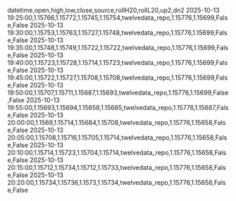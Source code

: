 datetime,open,high,low,close,source,rollH20,rollL20,up2,dn2
2025-10-13 19:25:00,1.15766,1.15772,1.15745,1.15754,twelvedata_repo,1.15776,1.15699,False,False
2025-10-13 19:30:00,1.15753,1.15763,1.15727,1.15748,twelvedata_repo,1.15776,1.15699,False,False
2025-10-13 19:35:00,1.15748,1.15749,1.15722,1.15722,twelvedata_repo,1.15776,1.15699,False,False
2025-10-13 19:40:00,1.15723,1.15728,1.15714,1.15723,twelvedata_repo,1.15776,1.15699,False,False
2025-10-13 19:45:00,1.15722,1.15727,1.15708,1.15708,twelvedata_repo,1.15776,1.15699,False,False
2025-10-13 19:50:00,1.15707,1.15711,1.15687,1.15693,twelvedata_repo,1.15776,1.15699,False,False
2025-10-13 19:55:00,1.15693,1.15694,1.15658,1.15685,twelvedata_repo,1.15776,1.15687,False,False
2025-10-13 20:00:00,1.1569,1.15714,1.15684,1.15708,twelvedata_repo,1.15776,1.15658,False,False
2025-10-13 20:05:00,1.15708,1.15716,1.15705,1.15714,twelvedata_repo,1.15776,1.15658,False,False
2025-10-13 20:10:00,1.15714,1.15723,1.15704,1.15714,twelvedata_repo,1.15776,1.15658,False,False
2025-10-13 20:15:00,1.15712,1.15734,1.15712,1.15733,twelvedata_repo,1.15776,1.15658,False,False
2025-10-13 20:20:00,1.15734,1.15736,1.1573,1.15734,twelvedata_repo,1.15776,1.15658,False,False
